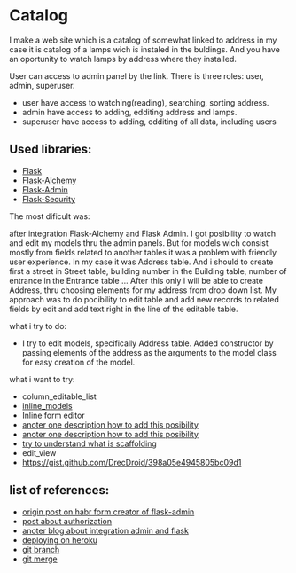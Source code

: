 # Catalog

I make a web site which is a catalog of somewhat linked to address
in my case it is catalog of a lamps wich is instaled in the buldings.
And you have an oportunity to watch lamps by address where they installed.

User can access to admin panel by the link.
There is three roles: user, admin, superuser.
- user have access to watching(reading), searching, sorting address. 
- admin have access to adding, edditing  address and lamps.
- superuser have access to adding, edditing of all data, including users



## Used libraries:
- [Flask](https://flask.palletsprojects.com/en/2.0.x/)
- [Flask-Alchemy](https://flask-sqlalchemy.palletsprojects.com/en/2.x/)
- [Flask-Admin](https://flask-admin.readthedocs.io/en/latest/)
- [Flask-Security](https://flask-security-too.readthedocs.io/en/stable/)



The most dificult was:

after integration Flask-Alchemy and Flask Admin.
I got posibility to watch and edit my models thru the admin panels.
But for models wich consist mostly from fields related to another tables it was a problem with friendly user experience.
In my case it was Address table. And i should to create first a street in Street table, building number in the Building table, number of entrance in the Entrance table ...
After this only i will be able to create Address, thru choosing elements for my address from drop down list.
My approach was to do pocibility to edit table and add new records to related fields by edit and add text right in the line of the editable table.

what i try to do:
- I try to edit models, specifically Address table. 
Added constructor by passing elements of the address as the arguments to the model class for easy creation of the model.

what i want to try:
- column_editable_list
- [inline_models](https://flask-admin.readthedocs.io/en/v1.4.0/api/mod_contrib_sqla/#flask_admin.contrib.sqla.ModelView.inline_models)
- Inline form editor
- [anoter one description how to add this posibility](https://wordpressify.ru/2018/09/flask-admin-hacks-for-many-to-many-relationships/)
- [anoter one description how to add this posibility](https://chase-seibert.github.io/blog/2015/09/25/flask-admin-list-edit-one-to-many.html)
- [try to understand what is scaffolding](https://flask-admin.readthedocs.io/en/v1.4.0/advanced/#overriding-the-form-scaffolding)
- edit_view
- https://gist.github.com/DrecDroid/398a05e4945805bc09d1




## list of references:
- [origin post on habr form creator of flask-admin](https://habr.com/ru/post/148765/)
- [post about authorization](https://ploshadka.net/flask-delaem-avtorizaciju-na-sajjte/)
- [anoter blog about integration admin and flask](https://russianblogs.com/article/37171301805/)
- [deploying on heroku](https://realpython.com/flask-by-example-part-1-project-setup/)
- [git branch](http://git-scm.com/book/en/v2/Git-Branching-Branches-in-a-Nutshell)
- [git merge](http://git-scm.com/docs/git-merge)

